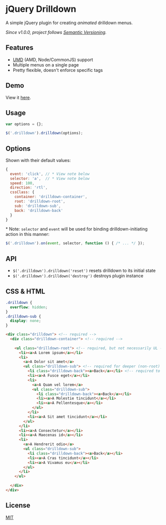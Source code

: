 jQuery Drilldown
================

A simple jQuery plugin for creating *animated* drilldown menus.

*Since v1.0.0, project follows [Semantic Versioning](http://semver.org/).*


Features
--------

* [UMD](https://github.com/umdjs/umd) (AMD, Node/CommonJS) support
* Multiple menus on a single page
* Pretty flexible, doesn't enforce specific tags


Demo
----

View it [here](http://cinamonas.github.io/jquery-drilldown/demo.html).


Usage
-----

```js
var options = {};

$('.drilldown').drilldown(options);
```


Options
-----------------

Shown with their default values:

```javascript
{
  event: 'click', // * View note below
  selector: 'a',  // * View note below
  speed: 100,
  direction: 'rtl',
  cssClass: {
    container: 'drilldown-container',
    root: 'drilldown-root',
    sub: 'drilldown-sub',
    back: 'drilldown-back'
  }
}
```

\* Note: `selector` and `event` will be used for binding drilldown-initiating action in this manner:

```js
$('.drilldown').on(event, selector, function () { /* ... */ });
```

API
---

- `$('.drilldown').drilldown('reset')` resets drilldown to its initial state
- `$('.drilldown').drilldown('destroy')` destroys plugin instance


CSS & HTML
----------

```css
.drilldown {
  overflow: hidden;
}
.drilldown-sub {
  display: none;
}
```

```html
<div class="drilldown"> <!-- required -->
  <div class="drilldown-container"> <!-- required -->
  
    <ul class="drilldown-root"> <!-- required, but not necessarily UL -->
      <li><a>A Lorem ipsum</a></li>
      <li>
        <a>A Dolor sit amet</a>
        <ul class="drilldown-sub"> <!-- required for deeper (non-root) levels -->
          <li class="drilldown-back"><a>Back</a></li> <!-- required to be able to go back -->
          <li><a>A Fusce eget</a></li>
          <li>
            <a>A Quam vel lorem</a>
            <ul class="drilldown-sub">
              <li class="drilldown-back"><a>Back</a></li>
              <li><a>A Molestie tincidunt</a></li>
              <li><a>A Pellentesque</a></li>
            </ul>
          </li>
          <li><a>A Sit amet tincidunt</a></li>
        </ul>
      </li>
      <li><a>A Consectetur</a></li>
      <li><a>A Maecenas id</a></li>
      <li>
        <a>A Hendrerit odio</a>
        <ul class="drilldown-sub">
          <li class="drilldown-back"><a>Back</a></li>
          <li><a>A Cras tincidunt</a></li>
          <li><a>A Vivamus eu</a></li>
        </ul>
      </li>
    </ul>
    
  </div>
</div>
```


License
-------

[MIT](http://opensource.org/licenses/mit-license.php)
